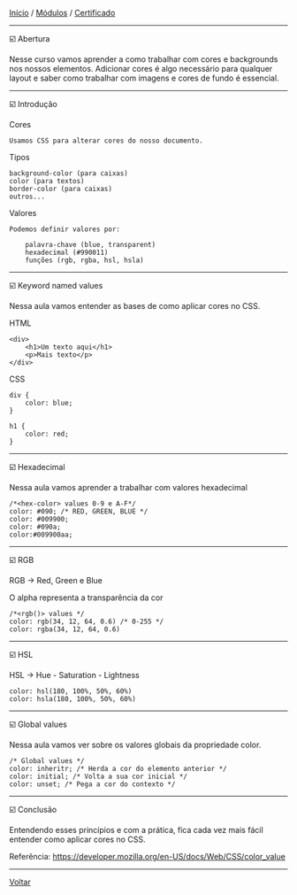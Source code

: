 [Início](https://github.com/Thalyalm/rocketseat-trilha-fundamentar) /
[Módulos](https://github.com/Thalyalm/rocketseat-trilha-fundamentar/tree/main/modulos/readme.md) /
[Certificado](https://github.com/Thalyalm/rocketseat-trilha-fundamentar/tree/main/certificado)

---

:ballot_box_with_check: Abertura

Nesse curso vamos aprender a como trabalhar com cores e backgrounds nos nossos elementos. Adicionar cores é algo necessário para qualquer layout e saber como trabalhar com imagens e cores de fundo é essencial.

---

:ballot_box_with_check: Introdução

Cores
    
    Usamos CSS para alterar cores do nosso documento.

Tipos

    background-color (para caixas)
    color (para textos)
    border-color (para caixas)
    outros...

Valores
    
    Podemos definir valores por:

        palavra-chave (blue, transparent)
        hexadecimal (#990011)
        funções (rgb, rgba, hsl, hsla)

---

:ballot_box_with_check: Keyword named values

Nessa aula vamos entender as bases de como aplicar cores no CSS.

HTML

    <div>
        <h1>Um texto aqui</h1>
        <p>Mais texto</p>
    </div>

CSS

    div {
        color: blue;
    }

    h1 {
        color: red;
    }

---

:ballot_box_with_check: Hexadecimal

Nessa aula vamos aprender a trabalhar com valores hexadecimal

    /*<hex-color> values 0-9 e A-F*/
    color: #090; /* RED, GREEN, BLUE */
    color: #009900;
    color: #090a;
    color:#009900aa;

---

:ballot_box_with_check: RGB

RGB → Red, Green e Blue

O alpha representa a transparência da cor

    /*<rgb()> values */
    color: rgb(34, 12, 64, 0.6) /* 0-255 */
    color: rgba(34, 12, 64, 0.6)

---

:ballot_box_with_check: HSL

HSL → Hue - Saturation - Lightness

    color: hsl(180, 100%, 50%, 60%)
    color: hsla(180, 100%, 50%, 60%)

---

:ballot_box_with_check: Global values

Nessa aula vamos ver sobre os valores globais da propriedade color.

    /* Global values */
    color: inheritr; /* Herda a cor do elemento anterior */
    color: initial; /* Volta a sua cor inicial */
    color: unset; /* Pega a cor do contexto */

---

:ballot_box_with_check: Conclusão

Entendendo esses princípios e com a prática, fica cada vez mais fácil entender como aplicar cores no CSS.

Referência: https://developer.mozilla.org/en-US/docs/Web/CSS/color_value

---

[Voltar](https://github.com/Thalyalm/rocketseat-trilha-fundamentar/tree/main/modulos/agora-sim-cores/readme.md)